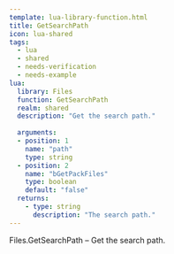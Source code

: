```yaml
---
template: lua-library-function.html
title: GetSearchPath
icon: lua-shared
tags:
  - lua
  - shared
  - needs-verification
  - needs-example
lua:
  library: Files
  function: GetSearchPath
  realm: shared
  description: "Get the search path."
  
  arguments:
  - position: 1
    name: "path"
    type: string
  - position: 2
    name: "bGetPackFiles"
    type: boolean
    default: "false"
  returns:
    - type: string
      description: "The search path."
---
```


<div class="lua__search__keywords">
Files.GetSearchPath &#x2013; Get the search path.
</div>
